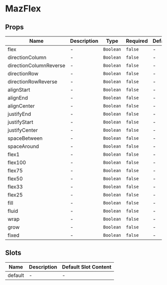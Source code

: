 # MazFlex

## Props

<!-- @vuese:MazFlex:props:start -->
|Name|Description|Type|Required|Default|
|---|---|---|---|---|
|flex|-|`Boolean`|`false`|-|
|directionColumn|-|`Boolean`|`false`|-|
|directionColumnReverse|-|`Boolean`|`false`|-|
|directionRow|-|`Boolean`|`false`|-|
|directionRowReverse|-|`Boolean`|`false`|-|
|alignStart|-|`Boolean`|`false`|-|
|alignEnd|-|`Boolean`|`false`|-|
|alignCenter|-|`Boolean`|`false`|-|
|justifyEnd|-|`Boolean`|`false`|-|
|justifyStart|-|`Boolean`|`false`|-|
|justifyCenter|-|`Boolean`|`false`|-|
|spaceBetween|-|`Boolean`|`false`|-|
|spaceAround|-|`Boolean`|`false`|-|
|flex1|-|`Boolean`|`false`|-|
|flex100|-|`Boolean`|`false`|-|
|flex75|-|`Boolean`|`false`|-|
|flex50|-|`Boolean`|`false`|-|
|flex33|-|`Boolean`|`false`|-|
|flex25|-|`Boolean`|`false`|-|
|fill|-|`Boolean`|`false`|-|
|fluid|-|`Boolean`|`false`|-|
|wrap|-|`Boolean`|`false`|-|
|grow|-|`Boolean`|`false`|-|
|fixed|-|`Boolean`|`false`|-|

<!-- @vuese:MazFlex:props:end -->


## Slots

<!-- @vuese:MazFlex:slots:start -->
|Name|Description|Default Slot Content|
|---|---|---|
|default|-|-|

<!-- @vuese:MazFlex:slots:end -->


